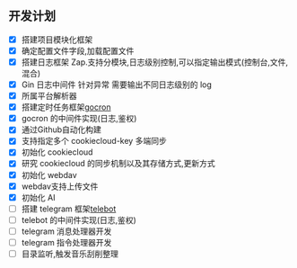 ## 开发计划

-   [x] 搭建项目模块化框架
-   [x] 确定配置文件字段,加载配置文件
-   [x] 搭建日志框架 Zap.支持分模块,日志级别控制,可以指定输出模式(控制台,文件,混合)
-   [x] Gin 日志中间件 针对异常 需要输出不同日志级别的 log
-   [x] 所属平台解析器
-   [x] 搭建定时任务框架[gocron](https://github.com/go-co-op/gocron)
-   [x] gocron 的中间件实现(日志,鉴权)
-   [x] 通过Github自动化构建
-   [x] 支持指定多个 cookiecloud-key 多端同步
-   [x] 初始化 cookiecloud
-   [x] 研究 cookiecloud 的同步机制以及其存储方式,更新方式
-   [x] 初始化 webdav
-   [x] webdav支持上传文件
-   [x] 初始化 AI
-   [ ] 搭建 telegram 框架[telebot](https://github.com/tucnak/telebot)
-   [ ] telebot 的中间件实现(日志,鉴权)
-   [ ] telegram 消息处理器开发
-   [ ] telegram 指令处理器开发
-   [ ] 目录监听,触发音乐刮削整理
